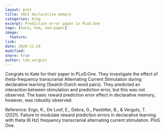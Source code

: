 ```yaml
---
layout: post
title: tACS declarative memory
categories: blog
excerpt: Prediction error paper in PLoS:One
tags: [kate, tom, new-paper]
image:
  feature:
link:
date: 2020-11-24
modified:
share: true
author: tom_verguts
---
```


Congrats to Kate for their paper in PLoS:One. They investigate the effect of theta-frequency transcranial Alternating Current Stimulation during declarative learning (Swahili-Dutch word pairs). They predicted an interaction between stimulation and prediction error, but this was not observed. The basic reward prediction error effect in declarative memory, however, was robustly observed.


Reference:
Ergo, K., De Loof, E., Debra, G., Pastötter, B., & Verguts, T. (2021). Failure to modulate reward prediction errors in declarative learning with theta (6 Hz) frequency transcranial alternating current stimulation. PloS One.
